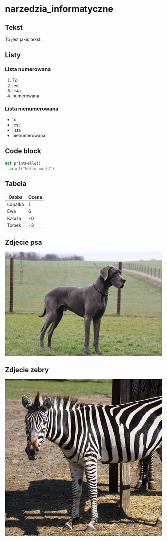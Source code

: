 # narzedzia_informatyczne
## Tekst
To jest jakiś tekst.
## Listy
### Lista numerowana
1. To
2. jest
3. lista
4. numerowana 
### Lista nienumerowana 
* to
* jest
* lista
* nienumerowana
## Code block
```python
def printHello()
  print("Hello world")
```
## Tabela
| Osoba | Ocena | 
|-------|-------|
| Łopatka | 1 |
| Ewa | 6 |
| Kałuża | -0 |
| Tomek | -3 |
## Zdjecie psa
![zdjecie psa](/animals/dog.jpg)
## Zdjecie zebry
![](/animals/zebra.jpg)
